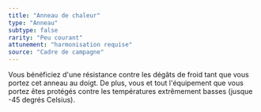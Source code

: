 ```yaml
---
title: "Anneau de chaleur"
type: "Anneau"
subtype: false
rarity: "Peu courant"
attunement: "harmonisation requise"
source: "Cadre de campagne"
---
```

Vous bénéficiez d'une résistance contre les dégâts de froid tant que vous portez cet anneau au doigt. De plus, vous et tout l'équipement que vous portez êtes protégés contre les températures extrêmement basses (jusque -45 degrés Celsius).
